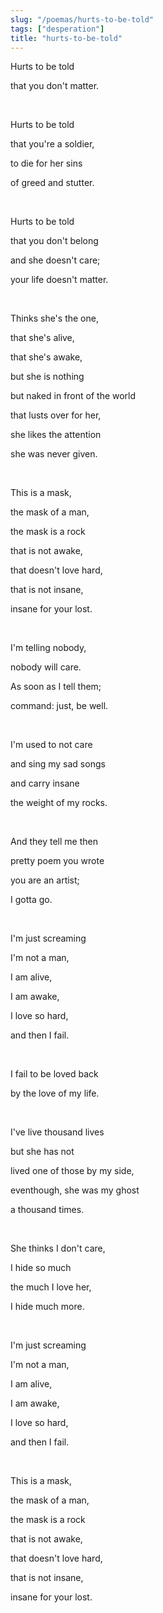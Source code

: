 ```yaml
---
slug: "/poemas/hurts-to-be-told"
tags: ["desperation"]
title: "hurts-to-be-told"
---
```

Hurts to be told

that you don't matter.

&nbsp;

Hurts to be told

that you're a soldier,

to die for her sins

of greed and stutter.

&nbsp;

Hurts to be told

that you don't belong

and she doesn't care;

your life doesn't matter.

&nbsp;

Thinks she's the one,

that she's alive,

that she's awake,

but she is nothing

but naked in front of the world

that lusts over for her,

she likes the attention

she was never given.

&nbsp;

This is a mask,

the mask of a man,

the mask is a rock

that is not awake,

that doesn't love hard,

that is not insane,

insane for your lost.

&nbsp;

I'm telling nobody,

nobody will care.

As soon as I tell them;

command: just, be well.

&nbsp;

I'm used to not care

and sing my sad songs

and carry insane

the weight of my rocks.

&nbsp;

And they tell me then

pretty poem you wrote

you are an artist;

I gotta go.

&nbsp;

I'm just screaming

I'm not a man,

I am alive,

I am awake,

I love so hard,

and then I fail.

&nbsp;

I fail to be loved back

by the love of my life.

&nbsp;

I've live thousand lives

but she has not 

lived one of those by my side,

eventhough, she was my ghost

a thousand times.

&nbsp;

She thinks I don't care,

I hide so much

the much I love her,

I hide much more.

&nbsp;

I'm just screaming

I'm not a man,

I am alive,

I am awake,

I love so hard,

and then I fail.

&nbsp;

This is a mask,

the mask of a man,

the mask is a rock

that is not awake,

that doesn't love hard,

that is not insane,

insane for your lost.